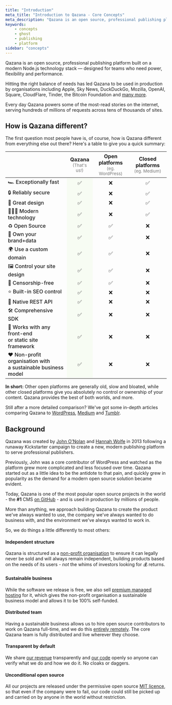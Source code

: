 ```yaml
---
title: "Introduction"
meta_title: "Introduction to Qazana - Core Concepts"
meta_description: "Qazana is an open source, professional publishing platform built on a modern Node.js technology stack — designed for teams who need power, flexibility and performance."
keywords:
    - concepts
    - ghost
    - publishing
    - platform
sidebar: "concepts"
---
```


Qazana is an open source, professional publishing platform built on a modern Node.js technology stack — designed for teams who need power, flexibility and performance.

Hitting the right balance of needs has led Qazana to be used in production by organisations including Apple, Sky News, DuckDuckGo, Mozilla, OpenAI, Square, CloudFlare, Tinder, the Bitcoin Foundation and [many more](https://qazana.net/customers/).

Every day Qazana powers some of the most-read stories on the internet, serving hundreds of millions of requests across tens of thousands of sites.

## How is Qazana different?

The first question most people have is, of course, how is Qazana different from everything else out there? Here's a table to give you a quick summary:

<style>
.features-comparison th:not(:first-child),
.features-comparison td:not(:first-child) {
    text-align: center;
}
.features-comparison td:nth-child(1) {
    font-weight: 500;
}
.features-comparison td:nth-child(2) {
    background: #f7fcf3;
}
</style>

<table class="features-comparison">
    <thead>
        <tr>
            <th></th>
            <th>Qazana<br><small style="text-transform:initial;color:#777;font-weight:400;">(That's us!)</small></th>
            <th>Open platforms<br><small style="text-transform:initial;color:#777;font-weight:400;">(eg. WordPress)</small></th>
            <th>Closed platforms<br><small style="text-transform:initial;color:#777;font-weight:400;">(eg. Medium)</small></th>
        </tr>
    </thead>
    <tbody>
        <tr>
            <td>🏎 Exceptionally fast</td>
            <td>✅</td>
            <td>❌</td>
            <td>✅</td>
        </tr>
        <tr>
            <td>🔒 Reliably secure</td>
            <td>✅</td>
            <td>❌</td>
            <td>✅</td>
        </tr>
        <tr>
            <td>🎨 Great design</td>
            <td>✅</td>
            <td>❌</td>
            <td>✅</td>
        </tr>
        <tr>
            <td>👩🏼‍🚀 Modern technology</td>
            <td>✅</td>
            <td>❌</td>
            <td>✅</td>
        </tr>
        <tr>
            <td>♻️ Open Source</td>
            <td>✅</td>
            <td>✅</td>
            <td>❌</td>
        </tr>
        <tr>
            <td>🏰 Own your brand+data</td>
            <td>✅</td>
            <td>✅</td>
            <td>❌</td>
        </tr>
        <tr>
            <td>🌍 Use a custom domain</td>
            <td>✅</td>
            <td>✅</td>
            <td>❌</td>
        </tr>
        <tr>
            <td>🖼 Control your site design</td>
            <td>✅</td>
            <td>✅</td>
            <td>❌</td>
        </tr>
        <tr>
            <td>🌱 Censorship-free</td>
            <td>✅</td>
            <td>✅</td>
            <td>❌</td>
        </tr>
        <tr>
            <td>⭐️ Built-in SEO control</td>
            <td>✅</td>
            <td>❌</td>
            <td>❌</td>
        </tr>
        <tr>
            <td>🚀 Native REST API</td>
            <td>✅</td>
            <td>❌</td>
            <td>❌</td>
        </tr>
        <tr>
            <td>🛠 Comprehensive SDK</td>
            <td>✅</td>
            <td>❌</td>
            <td>❌</td>
        </tr>
        <tr>
            <td>🤝 Works with any front-end<br>or static site framework</td>
            <td>✅</td>
            <td>❌</td>
            <td>❌</td>
        </tr>
        <tr>
            <td>❤️ Non-profit organisation with<br>a sustainable business model</td>
            <td>✅</td>
            <td>❌</td>
            <td>❌</td>
        </tr>
    </tbody>
</table>

**In short:** Other open platforms are generally old, slow and bloated, while other closed platforms give you absolutely no control or ownership of your content. Qazana provides the best of both worlds, and more.

Still after a more detailed comparison? We've got some in-depth articles comparing Qazana to [WordPress](https://qazana.net/vs/wordpress/), [Medium](https://qazana.net/vs/medium/) and [Tumblr](https://qazana.net/vs/tumblr/).


## Background

Qazana was created by [John O'Nolan](https://twitter.com/johnonolan) and [Hannah Wolfe](https://twitter.com/erisds) in 2013 following a runaway Kickstarter campaign to create a new, modern publishing platform to serve professional publishers.

Previously, John was a core contributor of WordPress and watched as the platform grew more complicated and less focused over time. Qazana started out as a little idea to be the antidote to that pain, and quickly grew in popularity as the demand for a modern open source solution became evident.

Today, Qazana is one of the most popular open source projects in the world - the **#1** CMS [on GitHub](https://github.com/tryghost/ghost) - and is used in production by millions of people.

More than anything, we approach building Qazana to create the product we've always wanted to use, the company we've always wanted to do business with, and the environment we've always wanted to work in.

So, we do things a little differently to most others:

#### Independent structure
Qazana is structured as a [non-profit organisation](https://qazana.net/about) to ensure it can legally never be sold and will always remain independent, building products based on the needs of its users - _not_ the whims of investors looking for 💰 returns.

#### Sustainable business

While the software we release is free, we also sell [premium managed hosting](https://qazana.net/pricing/) for it, which gives the non-profit organisation a sustainable business model and allows it to be 100% self-funded.

#### Distributed team

Having a sustainable business allows us to hire open source contributors to work on Qazana full-time, and we do this [entirely remotely](https://qazana.net/about/#careers). The core Qazana team is fully distributed and live wherever they choose.

#### Transparent by default

We share [our revenue](https://qazana.net/about) transparently and [our code](https://github.com/tryghost) openly so anyone can verify what we do and how we do it. No cloaks or daggers.

#### Unconditional open source

All our projects are released under the permissive open source [MIT licence](https://en.wikipedia.org/wiki/MIT_License), so that even if the company were to fail, our code could still be picked up and carried on by anyone in the world without restriction.

